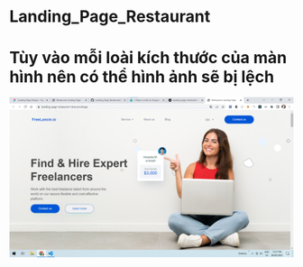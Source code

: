 # Landing_Page_Restaurant

# Tùy vào mỗi loài kích thước của màn hình nên có thể hình ảnh sẽ bị lệch 

![Website on my desktop](public/assets/image/MyWebsite/my-website.png)

